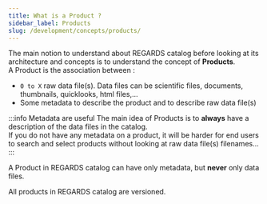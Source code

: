 ```yaml
---
title: What is a Product ?
sidebar_label: Products
slug: /development/concepts/products/
---
```


The main notion to understand about REGARDS catalog before looking at its architecture and concepts is to understand the
concept of **Products**.  
A Product is the association between :

- `0 to X` raw data file(s). Data files can be scientific files, documents, thumbnails, quicklooks, html files,...
- Some metadata to describe the product and to describe raw data file(s)

:::info Metadata are useful
The main idea of Products is to **always** have a description of the data files in the catalog.  
If you do not have any metadata on a product, it will be harder for end users to search and select products without
looking at raw data file(s) filenames...
:::

A Product in REGARDS catalog can have only metadata, but **never** only data files.

All products in REGARDS catalog are versioned.